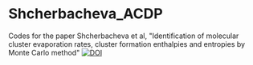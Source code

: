 # Shcherbacheva_ACDP
Codes for the paper Shcherbacheva et al, "Identification of molecular cluster evaporation rates, cluster formation enthalpies and entropies by Monte Carlo method"
[![DOI](https://zenodo.org/badge/DOI/10.5281/zenodo.3766925.svg)](https://doi.org/10.5281/zenodo.3766925)
